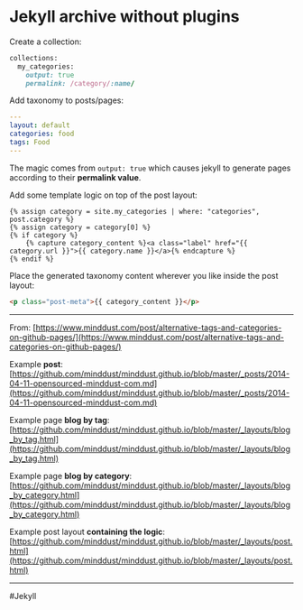 # Jekyll archive without plugins

Create a collection:

```ruby
collections:
  my_categories:
    output: true
    permalink: /category/:name/
```

Add taxonomy to posts/pages:

```yaml
---
layout: default
categories: food
tags: Food
---
```

The magic comes from `output: true` which causes jekyll to generate pages according to their **permalink value**.

Add some template logic on top of the post layout:

```liquid
{% assign category = site.my_categories | where: "categories", post.category %}
{% assign category = category[0] %}
{% if category %}
    {% capture category_content %}<a class="label" href="{{ category.url }}">{{ category.name }}</a>{% endcapture %}
{% endif %}
```

Place the generated taxonomy content wherever you like inside the post layout:

```html
<p class="post-meta">{{ category_content }}</p>
```

---

From: [https://www.minddust.com/post/alternative-tags-and-categories-on-github-pages/](https://www.minddust.com/post/alternative-tags-and-categories-on-github-pages/)

Example **post**: [https://github.com/minddust/minddust.github.io/blob/master/_posts/2014-04-11-opensourced-minddust-com.md](https://github.com/minddust/minddust.github.io/blob/master/_posts/2014-04-11-opensourced-minddust-com.md)

Example page **blog by tag**: [https://github.com/minddust/minddust.github.io/blob/master/_layouts/blog_by_tag.html](https://github.com/minddust/minddust.github.io/blob/master/_layouts/blog_by_tag.html)

Example page **blog by category**: [https://github.com/minddust/minddust.github.io/blob/master/_layouts/blog_by_category.html](https://github.com/minddust/minddust.github.io/blob/master/_layouts/blog_by_category.html)

Example post layout **containing the logic**: [https://github.com/minddust/minddust.github.io/blob/master/_layouts/post.html](https://github.com/minddust/minddust.github.io/blob/master/_layouts/post.html)

---

#Jekyll